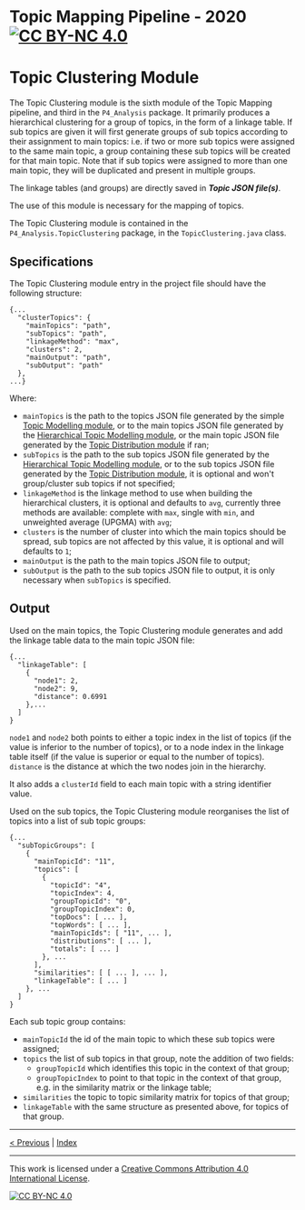 # Topic Mapping Pipeline - 2020 [![CC BY-NC 4.0][cc-by-nc-shield]][cc-by-nc]
# Topic Clustering Module

The Topic Clustering module is the sixth module of the Topic Mapping pipeline, and third in the `P4_Analysis` package.
It primarily produces a hierarchical clustering for a group of topics, in the form of a linkage table. If sub topics
are given it will first generate groups of sub topics according to their assignment to main topics: i.e. if two or more
sub topics were assigned to the same main topic, a group containing these sub topics will be created for that main
topic. Note that if sub topics were assigned to more than one main topic, they will be duplicated and present in
multiple groups.

The linkage tables (and groups) are directly saved in ***Topic JSON file(s)***.

The use of this module is necessary for the mapping of topics.

The Topic Clustering module is contained in the `P4_Analysis.TopicClustering` package, in the `TopicClustering.java`
class.

## Specifications

The Topic Clustering module entry in the project file should have the following structure:
```json5
{...
  "clusterTopics": {
    "mainTopics": "path",
    "subTopics": "path",
    "linkageMethod": "max",
    "clusters": 2,
    "mainOutput": "path",
    "subOutput": "path"
  },
...}
``` 

Where:
- `mainTopics` is the path to the topics JSON file generated by the simple
[Topic Modelling module](ModelModule.md), or to the main topics JSON file generated by the
[Hierarchical Topic Modelling module](ModelModule.md), or the main topic JSON file generated by the [Topic 
Distribution module](TopicDistribution.md) if ran;
- `subTopics` is the path to the sub topics JSON file generated by the
[Hierarchical Topic Modelling module](ModelModule.md), or to the sub topics JSON file generated by the [Topic
Distribution module](TopicDistribution.md), it is optional and won't group/cluster sub topics if not specified;
- `linkageMethod` is the linkage method to use when building the hierarchical clusters, it is optional and defaults 
to `avg`, currently three methods are available: complete with `max`, single with `min`, and unweighted average
(UPGMA) with `avg`;
- `clusters` is the number of cluster into which the main topics should be spread, sub topics are not affected by this
value, it is optional and will defaults to `1`;
- `mainOutput` is the path to the main topics JSON file to output;
- `subOutput` is the path to the sub topics JSON file to output, it is only necessary when `subTopics` is specified.

## Output

Used on the main topics, the Topic Clustering module generates and add the linkage table data to the main
topic JSON file:
```json5
{...
  "linkageTable": [
    {
      "node1": 2,
      "node2": 9,
      "distance": 0.6991
    },...
  ]
}
```
`node1` and `node2` both points to either a topic index in the list of topics (if the value is inferior to the number
of topics), or to a node index in the linkage table itself (if the value is superior or equal to the number of topics).
`distance` is the distance at which the two nodes join in the hierarchy.

It also adds a `clusterId` field to each main topic with a string identifier value.

Used on the sub topics, the Topic Clustering module reorganises the list of topics into a list of sub topic groups:
```json5
{...
  "subTopicGroups": [
    {
      "mainTopicId": "11",
      "topics": [
        {
          "topicId": "4",
          "topicIndex": 4,
          "groupTopicId": "0",
          "groupTopicIndex": 0,
          "topDocs": [ ... ],
          "topWords": [ ... ],
          "mainTopicIds": [ "11", ... ],
          "distributions": [ ... ],
          "totals": [ ... ]
        }, ...
      ],
      "similarities": [ [ ... ], ... ],
      "linkageTable": [ ... ]
    }, ...
  ]
}
```
Each sub topic group contains:
- `mainTopicId` the id of the main topic to which these sub topics were assigned;
- `topics` the list of sub topics in that group, note the addition of two fields:
    - `groupTopicId` which identifies this topic in the context of that group;
    - `groupTopicIndex` to point to that topic in the context of that group, e.g. in the similarity matrix or the
    linkage table;
- `similarities` the topic to topic similarity matrix for topics of that group;
- `linkageTable` with the same structure as presented above, for topics of that group.

---

[< Previous](TopicDistribution.md) | [Index](index.md) <!-- | [Next >]() -->

---
This work is licensed under a [Creative Commons Attribution 4.0 International
License][cc-by-nc].

[![CC BY-NC 4.0][cc-by-nc-image]][cc-by-nc]

[cc-by-nc]: http://creativecommons.org/licenses/by-nc/4.0/
[cc-by-nc-image]: https://i.creativecommons.org/l/by-nc/4.0/88x31.png
[cc-by-nc-shield]: https://img.shields.io/badge/License-CC%20BY--NC%204.0-lightgrey.svg

